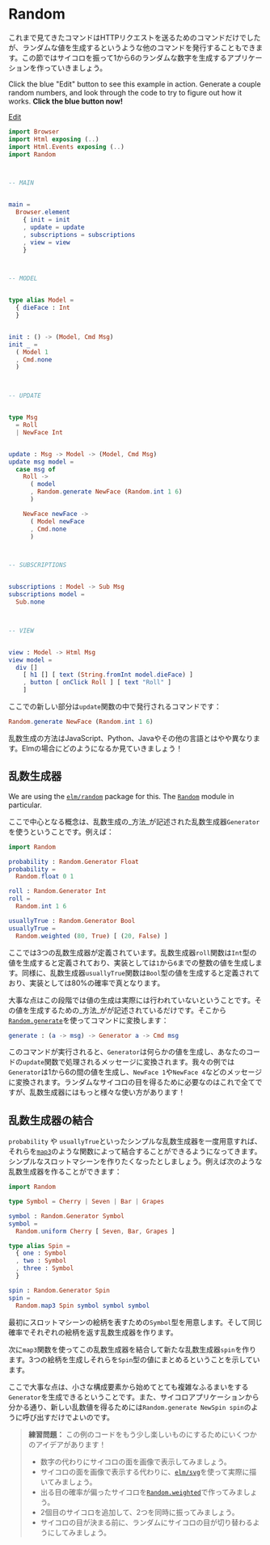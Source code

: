 # Random

<!--
So far we have only seen commands to make HTTP requests, but we can command other things as well, like generating random values! So we are going to make an app that rolls dice, producing a random number between 1 and 6.
-->
これまで見てきたコマンドはHTTPリクエストを送るためのコマンドだけでしたが、ランダムな値を生成するというような他のコマンドを発行することもできます。この節ではサイコロを振って1から6のランダムな数字を生成するアプリケーションを作っていきましょう。

<!--
Click the blue "Edit" button to see this example in action. Generate a couple random numbers, and look through the code to try to figure out how it works. **Click the blue button now!**
-->
<!-- TODO -->
Click the blue "Edit" button to see this example in action. Generate a couple random numbers, and look through the code to try to figure out how it works. **Click the blue button now!**

<div class="edit-link"><a href="https://elm-lang.org/examples/numbers">Edit</a></div>

```elm
import Browser
import Html exposing (..)
import Html.Events exposing (..)
import Random



-- MAIN


main =
  Browser.element
    { init = init
    , update = update
    , subscriptions = subscriptions
    , view = view
    }



-- MODEL


type alias Model =
  { dieFace : Int
  }


init : () -> (Model, Cmd Msg)
init _ =
  ( Model 1
  , Cmd.none
  )



-- UPDATE


type Msg
  = Roll
  | NewFace Int


update : Msg -> Model -> (Model, Cmd Msg)
update msg model =
  case msg of
    Roll ->
      ( model
      , Random.generate NewFace (Random.int 1 6)
      )

    NewFace newFace ->
      ( Model newFace
      , Cmd.none
      )



-- SUBSCRIPTIONS


subscriptions : Model -> Sub Msg
subscriptions model =
  Sub.none



-- VIEW


view : Model -> Html Msg
view model =
  div []
    [ h1 [] [ text (String.fromInt model.dieFace) ]
    , button [ onClick Roll ] [ text "Roll" ]
    ]
```

<!--
The new thing here is command issued in the `update` function:
-->
ここでの新しい部分は`update`関数の中で発行されるコマンドです：



```elm
Random.generate NewFace (Random.int 1 6)
```

<!--
Generating random values works a bit different than in languages like JavaScript, Python, Java, etc. So let&rsquo;s see how it works in Elm!
-->
乱数生成の方法はJavaScript、Python、Javaやその他の言語とはやや異なります。Elmの場合にどのようになるか見ていきましょう！


<!--
## Random Generators
-->
## 乱数生成器

<!--
We are using the [`elm/random`][readme] package for this. The [`Random`][random] module in particular.
-->
<!-- TODO -->
We are using the [`elm/random`][readme] package for this. The [`Random`][random] module in particular.

[readme]: https://package.elm-lang.org/packages/elm/random/latest
[random]: https://package.elm-lang.org/packages/elm/random/latest/Random

<!--
The core idea is that we have random `Generator` that describes _how_ to generate a random value. For example:
-->
ここで中心となる概念は、乱数生成の_方法_が記述された乱数生成器`Generator`を使うということです。例えば：


```elm
import Random

probability : Random.Generator Float
probability =
  Random.float 0 1

roll : Random.Generator Int
roll =
  Random.int 1 6

usuallyTrue : Random.Generator Bool
usuallyTrue =
  Random.weighted (80, True) [ (20, False) ]
```

<!--
So here we have three random generators. The `roll` generator is saying it will produce an `Int`, and more specifically, it will produce an integer between `1` and `6` inclusive. Likewise, the `usuallyTrue` generator is saying it will produce a `Bool`, and more specifically, it will be true 80% of the time.
-->
ここでは3つの乱数生成器が定義されています。乱数生成器`roll`関数は`Int`型の値を生成すると定義されており、実装としては`1`から`6`までの整数の値を生成します。同様に、乱数生成器`usuallyTrue`関数は`Bool`型の値を生成すると定義されており、実装としては80%の確率で真となります。

<!--
The point is that we are not actually generating the values yet. We are just describing _how_ to generate them. From there you use the [`Random.generate`][gen] to turn it into a command:
-->
大事な点はこの段階では値の生成は実際には行われていないということです。その値を生成するための_方法_がが記述されているだけです。そこから[`Random.generate`][gen]を使ってコマンドに変換します：


```elm
generate : (a -> msg) -> Generator a -> Cmd msg
```

<!--
When the command is performed, the `Generator` produces some value, and then that gets turned into a message for your `update` function. So in our example, the `Generator` produces a value between 1 and 6, and then it gets turned into a message like `NewFace 1` or `NewFace 4`. That is all we need to know to get our random dice rolls, but generators can do quite a bit more!
-->
このコマンドが実行されると、`Generator`は何らかの値を生成し、あなたのコードの`update`関数で処理されるメッセージに変換されます。我々の例では`Generator`は1から6の間の値を生成し、`NewFace 1`や`NewFace 4`などのメッセージに変換されます。ランダムなサイコロの目を得るために必要なのはこれで全てですが、乱数生成器にはもっと様々な使い方があります！

[gen]: https://package.elm-lang.org/packages/elm/random/latest/Random#generate



<!--
## Combining Generators
-->
## 乱数生成器の結合

<!--
Once we have some simple generators like `probability` and `usuallyTrue`, we can start snapping them together with functions like [`map3`](https://package.elm-lang.org/packages/elm/random/latest/Random#map3). Imagine we want to make a simple slot machine. We could create a generator like this:
-->
`probability` や `usuallyTrue`といったシンプルな乱数生成器を一度用意すれば、それらを[`map3`](https://package.elm-lang.org/packages/elm/random/latest/Random#map3)のような関数によって結合することができるようになってきます。シンプルなスロットマシーンを作りたくなったとしましょう。例えば次のような乱数生成器を作ることができます：


```elm
import Random

type Symbol = Cherry | Seven | Bar | Grapes

symbol : Random.Generator Symbol
symbol =
  Random.uniform Cherry [ Seven, Bar, Grapes ]

type alias Spin =
  { one : Symbol
  , two : Symbol
  , three : Symbol
  }

spin : Random.Generator Spin
spin =
  Random.map3 Spin symbol symbol symbol
```

<!--
We first create `Symbol` to describe the pictures that can appear on the slot machine. We then create a random generator that generates each symbol with equal probability.
-->
最初にスロットマシーンの絵柄を表すための`Symbol`型を用意します。そして同じ確率でそれぞれの絵柄を返す乱数生成器を作ります。

<!--
From there we use `map3` to combine them into a new `spin` generator. It says to generate three symbols and then put them together into a `Spin`.
-->
次に`map3`関数を使ってこの乱数生成器を結合して新たな乱数生成器`spin`を作ります。3つの絵柄を生成しそれらを`Spin`型の値にまとめるということを示しています。

<!--
The point here is that from small building blocks, we can create a `Generator` that describes pretty complex behavior. And then from our application, we just have to say something like `Random.generate NewSpin spin` to get the next random value.
-->
ここで大事な点は、小さな構成要素から始めてとても複雑なふるまいをする`Generator`を生成できるということです。また、サイコロアプリケーションから分かる通り、新しい乱数値を得るためには`Random.generate NewSpin spin`のように呼び出すだけでよいのです。

<!--
> **Exercises:** Here are a few ideas to make the example code on this page a bit more interesting!
>
>   - Instead of showing a number, show the die face as an image.
>   - Instead of showing an image of a die face, use [`elm/svg`][svg] to draw it yourself.
>   - Create a weighted die with [`Random.weighted`][weighted].
>   - Add a second die and have them both roll at the same time.
>   - Have the dice flip around randomly before they settle on a final value.
-->
> **練習問題：** この例のコードをもう少し楽しいものにするためにいくつかのアイデアがあります！
>
>   - 数字の代わりにサイコロの面を画像で表示してみましょう。
>   - サイコロの面を画像で表示する代わりに、[`elm/svg`][svg]を使って実際に描いてみましょう。
>   - 出る目の確率が偏ったサイコロを[`Random.weighted`][weighted]で作ってみましょう。
>   - 2個目のサイコロを追加して、2つを同時に振ってみましょう。
>   - サイコロの目が決まる前に、ランダムにサイコロの目が切り替わるようにしてみましょう。

[svg]: https://package.elm-lang.org/packages/elm/svg/latest/
[weighted]: https://package.elm-lang.org/packages/elm/random/latest/Random#weighted
